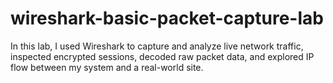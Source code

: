 # wireshark-basic-packet-capture-lab
In this lab, I used Wireshark to capture and analyze live network traffic, inspected encrypted sessions, decoded raw packet data, and explored IP flow between my system and a real-world site. 
